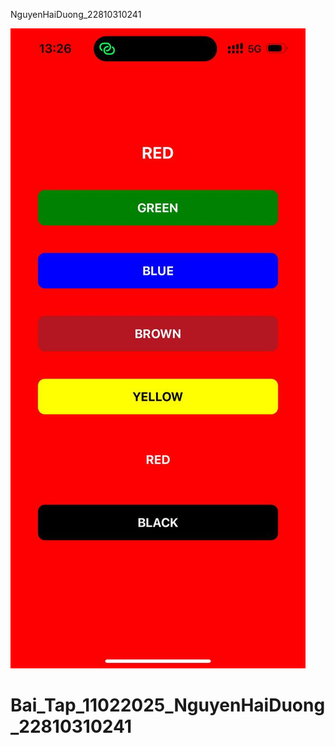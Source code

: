 NguyenHaiDuong_22810310241<br>

![Ảnh sản phẩm](/anh.jpg)

# Bai_Tap_11022025_NguyenHaiDuong_22810310241
